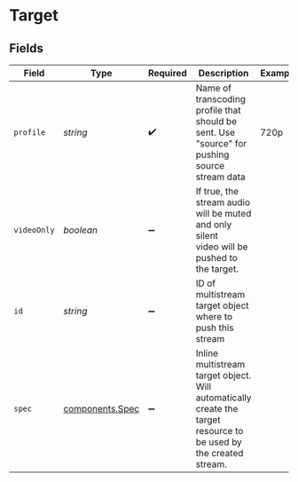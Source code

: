 # Target


## Fields

| Field                                                                                                              | Type                                                                                                               | Required                                                                                                           | Description                                                                                                        | Example                                                                                                            |
| ------------------------------------------------------------------------------------------------------------------ | ------------------------------------------------------------------------------------------------------------------ | ------------------------------------------------------------------------------------------------------------------ | ------------------------------------------------------------------------------------------------------------------ | ------------------------------------------------------------------------------------------------------------------ |
| `profile`                                                                                                          | *string*                                                                                                           | :heavy_check_mark:                                                                                                 | Name of transcoding profile that should be sent. Use<br/>"source" for pushing source stream data<br/>              | 720p                                                                                                               |
| `videoOnly`                                                                                                        | *boolean*                                                                                                          | :heavy_minus_sign:                                                                                                 | If true, the stream audio will be muted and only silent<br/>video will be pushed to the target.<br/>               |                                                                                                                    |
| `id`                                                                                                               | *string*                                                                                                           | :heavy_minus_sign:                                                                                                 | ID of multistream target object where to push this stream                                                          |                                                                                                                    |
| `spec`                                                                                                             | [components.Spec](../../models/components/spec.md)                                                                 | :heavy_minus_sign:                                                                                                 | Inline multistream target object. Will automatically<br/>create the target resource to be used by the created<br/>stream.<br/> |                                                                                                                    |